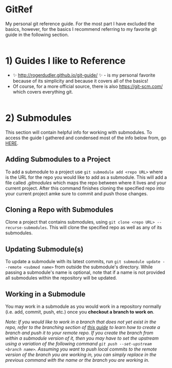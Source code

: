# GitRef
My personal git reference guide. For the most part I have excluded the basics, however, for the basics I recommend referring to my favorite git guide in the following section.
<br><br>

# 1) Guides I like to Reference
- :sparkles: http://rogerdudler.github.io/git-guide/ :sparkles: - is my personal favorite because of its simplicity and because it covers all of the basics!
- Of course, for a more official source, there is also https://git-scm.com/ which covers everything git.
<br><br>

# 2) Submodules
This section will contain helpful info for working with submodules. To access the guide I gathered and condensed most of the info below from, go [HERE](https://git-scm.com/book/en/v2/Git-Tools-Submodules).

## Adding Submodules to a Project
To add a submodule to a project use `git submodule add <repo URL>` where *<repo URL>* is the URL for the repo you would like to add as a submodule. This will add a file called *.gitmodules* which maps the repo between where it lives and your current project. After this command finishes cloning the specified repo into your current project amke sure to commit and push those changes.

## Cloning a Repo with Submodules
Clone a project that contains submodules, using `git clone <repo URL> --recurse-submodules`. This will clone the specified repo as well as any of its submodules.

## Updating Submodule(s)
To update a submodule with its latest commits, run `git submodule update --remote <submod name>` from outside the submodule's directory. While passing a submodule's name is optional, note that if a name is not provided all submodules within the repository will be updated.

## Working in a Submodule
You may work in a submodule as you would work in a repository normally (i.e. add, commit, push, etc.) once you **checkout a branch to work on**.

*Note: If you would like to work in a branch that does not yet exist in the repo, refer to the branching section of [this guide](http://rogerdudler.github.io/git-guide/) to learn how to create a branch and push it to your remote repo. If you create the branch from within a submodule version of it, then you may have to set the upstream using a variation of the following command `git push --set-upstream <branch name>`. Assuming you want to push local commits to the remote version of the branch you are working in, you can simply replace <branch name> in the previous command with the name or the branch you are working in.*
